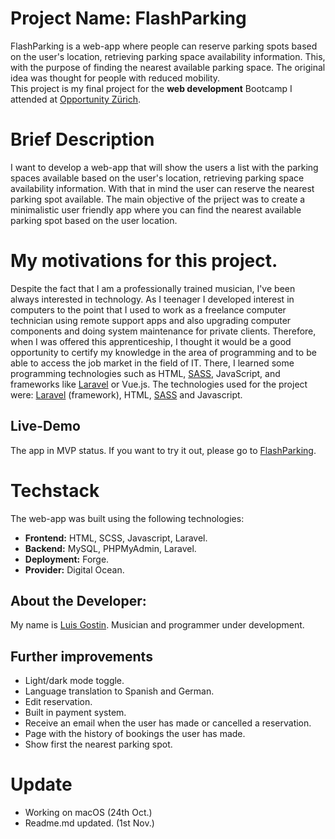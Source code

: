 # Project Name: FlashParking
FlashParking is a web-app where people can reserve parking spots based on the user's location, retrieving parking space availability information. This, with the purpose of finding the nearest available parking space. The original idea was thought for people with reduced mobility.  
This project is my final project for the **web development** Bootcamp I attended at [Opportunity Zürich]((https://www.stadt-zuerich.ch/sd/de/index/unterstuetzung/ai/arbeitsintegrationsozialhilfe/opportunity.html)). 

# Brief Description
I want to develop a web-app that will show the users a list with the parking spaces available based on the user's location, retrieving parking space availability information. With that in mind the user can reserve the nearest parking spot available. The main objective of the priject was to create a minimalistic user friendly app where you can find the nearest available parking spot based on the user location.

# My motivations for this project. 
Despite the fact that I am a professionally trained musician, I've been always interested in technology. As I teenager I developed interest in computers to the point that I used to work as a freelance computer technician using remote support apps and also upgrading computer components and doing system maintenance for private clients. Therefore, when I was offered this apprenticeship, I thought it would be a good opportunity to certify my knowledge in the area of programming and to be able to access the job market in the field of IT. There, I learned some programming technologies such as HTML, [SASS](https://sass-lang.com/), JavaScript, and frameworks like [Laravel](https://laravel.com/) or Vue.js. The technologies used for the project were: [Laravel](https://laravel.com/) (framework), HTML, [SASS](https://sass-lang.com/) and Javascript.   

## Live-Demo
The app in MVP status. If you want to try it out, please go to [FlashParking](https://flashparking.ch).

# Techstack
The web-app was built using the following technologies: 
- **Frontend:** HTML, SCSS, Javascript, Laravel.
- **Backend:** MySQL, PHPMyAdmin, Laravel.  
- **Deployment:** Forge. 
- **Provider:** Digital Ocean.

## About the Developer: 
My name is [Luis Gostin](https://flashparking.ch/about_me). Musician and programmer under development. 

## Further improvements 
- Light/dark mode toggle. 
- Language translation to Spanish and German. 
- Edit reservation. 
- Built in payment system.
- Receive an email when the user has made or cancelled a reservation.
- Page with the history of bookings the user has made.
- Show first the nearest parking spot.


























# Update
- Working on macOS (24th Oct.)
- Readme.md updated. (1st Nov.)
